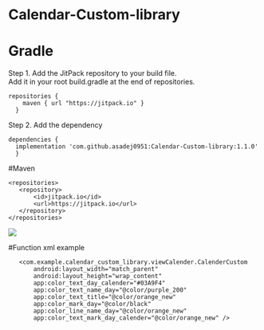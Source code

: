 # Calendar-Custom-library
# Gradle
Step 1. Add the JitPack repository to your build file.\
Add it in your root build.gradle at the end of repositories.

```
repositories {
    maven { url "https://jitpack.io" }
  }
```
 
  
  Step 2. Add the dependency
  
  ```
 dependencies {
	implementation 'com.github.asadej0951:Calendar-Custom-library:1.1.0'
	}
```
 #Maven
 ```
<repositories>
	<repository>
		<id>jitpack.io</id>
		<url>https://jitpack.io</url>
	</repository>
</repositories>
```

[![](https://jitpack.io/v/asadej0951/Calendar-Custom-library.svg)](https://jitpack.io/#asadej0951/Calendar-Custom-library)

#Function xml example
 ```
    <com.example.calendar_custom_library.viewCalender.CalenderCustom
        android:layout_width="match_parent"
        android:layout_height="wrap_content"
        app:color_text_day_calender="#03A9F4"
        app:color_text_name_day="@color/purple_200"
        app:color_text_title="@color/orange_new"
        app:color_mark_day="@color/black"
        app:color_line_name_day="@color/orange_new"
        app:color_text_mark_day_calender="@color/orange_new" />
```
